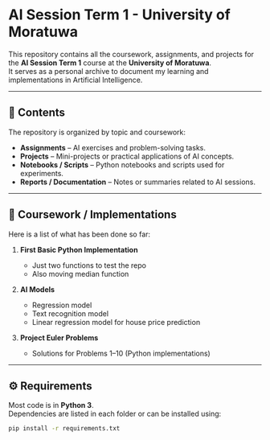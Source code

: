 # AI Session Term 1 - University of Moratuwa

This repository contains all the coursework, assignments, and projects for the **AI Session Term 1** course at the **University of Moratuwa**.  
It serves as a personal archive to document my learning and implementations in Artificial Intelligence.

---

## 📂 Contents

The repository is organized by topic and coursework:

- **Assignments** – AI exercises and problem-solving tasks.  
- **Projects** – Mini-projects or practical applications of AI concepts.  
- **Notebooks / Scripts** – Python notebooks and scripts used for experiments.  
- **Reports / Documentation** – Notes or summaries related to AI sessions.

---

## 📝 Coursework / Implementations

Here is a list of what has been done so far:

1. **First Basic Python Implementation**
   - Just two functions to test the repo
   - Also moving median function

2. **AI Models**  
   - Regression model
   - Text recognition model
   - Linear regression model for house price prediction

4. **Project Euler Problems**  
   - Solutions for Problems 1–10 (Python implementations)
     
---

## ⚙️ Requirements

Most code is in **Python 3**.  
Dependencies are listed in each folder or can be installed using:

```bash
pip install -r requirements.txt
